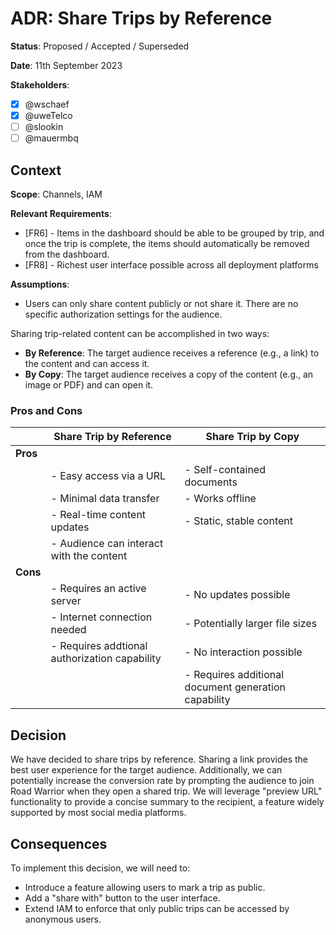 # ADR: Share Trips by Reference

**Status**: Proposed / Accepted / Superseded

**Date**: 11th September 2023

**Stakeholders**:
- [x] @wschaef
- [x] @uweTelco
- [ ] @slookin
- [ ] @mauermbq

## Context

**Scope**: Channels, IAM

**Relevant Requirements**:
- [FR6] - Items in the dashboard should be able to be grouped by trip, and once the trip is complete, the items should automatically be removed from the dashboard.
- [FR8] - Richest user interface possible across all deployment platforms

**Assumptions**:
- Users can only share content publicly or not share it. There are no specific authorization settings for the audience.

Sharing trip-related content can be accomplished in two ways:

- **By Reference**: The target audience receives a reference (e.g., a link) to the content and can access it.
- **By Copy**: The target audience receives a copy of the content (e.g., an image or PDF) and can open it.

### Pros and Cons

|          | Share Trip by Reference                       | Share Trip by Copy                                   |
| -------- | --------------------------------------------- | ---------------------------------------------------- |
| **Pros** |                                               |                                                      |
|          | - Easy access via a URL                       | - Self-contained documents                           |
|          | - Minimal data transfer                       | - Works offline                                      |
|          | - Real-time content updates                   | - Static, stable content                             |
|          | - Audience can interact with the content      |                                                      |
| **Cons** |                                               |                                                      |
|          | - Requires an active server                   | - No updates possible                                |
|          | - Internet connection needed                  | - Potentially larger file sizes                      |
|          | - Requires addtional authorization capability | - No interaction possible                            |
|          |                                               | - Requires additional document generation capability |

## Decision

We have decided to share trips by reference. Sharing a link provides the best user experience for the target audience.
Additionally, we can potentially increase the conversion rate by prompting the audience to join Road Warrior when they open a shared trip.
We will leverage "preview URL" functionality to provide a concise summary to the recipient, a feature widely supported by most social media platforms.

## Consequences

To implement this decision, we will need to:
- Introduce a feature allowing users to mark a trip as public.
- Add a "share with" button to the user interface.
- Extend IAM to enforce that only public trips can be accessed by anonymous users.
